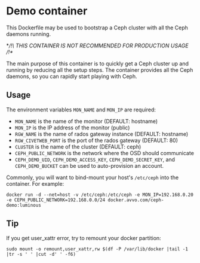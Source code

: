 # Demo container

This Dockerfile may be used to bootstrap a Ceph cluster with all the Ceph daemons running.

**/!\ THIS CONTAINER IS NOT RECOMMENDED FOR PRODUCTION USAGE /!\**

The main purpose of this container is to quickly get a Ceph cluster up and running by reducing all the setup steps. The container provides all the Ceph daemons, so you can rapidly start playing with Ceph.

## Usage

The environment variables `MON_NAME` and `MON_IP` are required:

- `MON_NAME` is the name of the monitor (DEFAULT: hostname)
- `MON_IP` is the IP address of the monitor (public)
- `RGW_NAME` is the name of rados gateway instance (DEFAULT: hostname)
- `RGW_CIVETWEB_PORT` is the port of the rados gateway (DEFAULT: 80)
- `CLUSTER` is the name of the cluster (DEFAULT: ceph)
- `CEPH_PUBLIC_NETWORK` is the network where the OSD should communicate
- `CEPH_DEMO_UID`, `CEPH_DEMO_ACCESS_KEY`, `CEPH_DEMO_SECRET_KEY`, and `CEPH_DEMO_BUCKET` can be used to auto-provision an account.

Commonly, you will want to bind-mount your host's `/etc/ceph` into the container. For example:

`docker run -d --net=host -v /etc/ceph:/etc/ceph -e MON_IP=192.168.0.20 -e CEPH_PUBLIC_NETWORK=192.168.0.0/24 docker.avvo.com/ceph-demo:luminous`

## Tip

If you get user_xattr error, try to remount your docker partition:

```
sudo mount -o remount,user_xattr,rw $(df -P /var/lib/docker |tail -1 |tr -s ' ' |cut -d' ' -f6)
```
